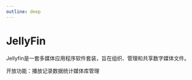 ```yaml
---
outline: deep
---
```


# JellyFin

Jellyfin是一套多媒体应用程序软件套装，旨在组织、管理和共享数字媒体文件。

开放功能：<a-space><a-tag color="blue">播放记录</a-tag><a-tag color="blue">数据统计</a-tag><a-tag color="blue">媒体库管理</a-tag></a-space>